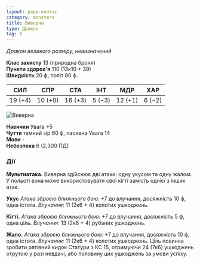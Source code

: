 ```yaml
---
layout: page-nontoc
category: monsters
title: Виверна
type: Дракон
tag: 6
---
```


_Дракон великого розміру, невизначений_

**Клас захисту** 13 (природна броня)    
**Пункти здоров'я** 110 (13к10 + 39)    
**Швидкість** 20 ф, політ 80 ф.

| СИЛ     | СПР     | СТА     | ІНТ    | МДР     | ХАР    |
| ------- | ------- | ------- | ------ | ------- | ------ |
| 19 (+4) | 10 (+0) | 16 (+3) | 5 (−3) | 12 (+1) | 6 (−2) |

![Виверна](https://www.dndbeyond.com/avatars/thumbnails/30836/518/1000/1000/638063938742199028.png)

**Навички** Увага +5    
**Чуття** темний зір 60 ф, пасивна Увага 14    
**Мови** -    
**Небезпека** 6 (2,300 ПД)

### Дії
**Мультиатака.** Виверна здійснює дві атаки: одну укусом та одну жалом. У польоті вона може використовувати свої кігті замість однієї з інших атак.    

**Укус** _Атака зброєю ближнього бою:_ +7 до влучання, досяжність 10 ф, одна істота. _Влучання:_ 11 (2к6 + 4) колотих ушкоджень.    

**Кігті.** _Атака зброєю ближнього бою:_ +7 до влучання, досяжність 5 ф, одна ціль. _Влучання:_ 13 (2к8 + 4) рубаних ушкоджень.    

**Жало.** _Атака зброєю ближнього бою:_ +7 до влучання, досяжність 10 ф, одна істота. _Влучання:_ 11 (2к6 + 4) колотих ушкоджень. Ціль повинна зробити рятівний кидок Статури з КС 15, отримуючи 24 (7к6) ушкоджень отрутою у разі невдачі, або половину цих ушкоджень за умови успіху.
